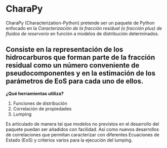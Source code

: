 # CharaPy

CharaPy (Characterization-Python) pretende ser un paquete de Python enfocado en la *Caracterización de la fracción residual (o fracción plus) de fluidos de reservorio* en función a modelos de distribución determinados. 

## Consiste en la representación de los hidrocarburos que forman parte de la fracción residual como un número conveniente de pseudocomponentes y en la estimación de los parámetros de EoS para cada uno de ellos.

**¿Qué herramientas utiliza?**

1.   Funciones de distribución
2.   Correlación de propiedades
3.   Lumping

Es articulado de manera tal que modelos no previstos en el desarrollo del paquete puedan ser añadidos con facilidad. Así como nuevos desarrollos de correlaciones que permitan caracterizar con diferentes Ecuaciones de Estado (EoS) y criterios varios para la ejecución del lumping. 

